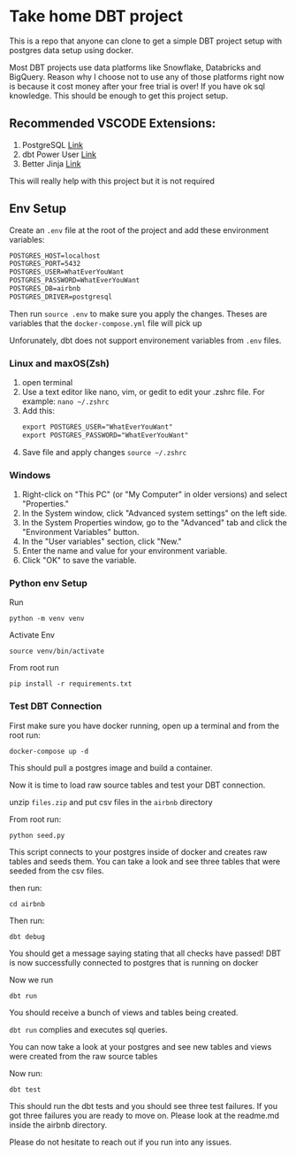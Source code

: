 # Take home DBT project

This is a repo that anyone can clone to get a simple DBT project setup with postgres data setup using docker.

Most DBT projects use data platforms like Snowflake, Databricks and BigQuery. Reason why I choose not to use any of those platforms right now is because it cost money after your free trial is over! If you have ok sql knowledge. This should be enough to get this project setup.

## Recommended VSCODE Extensions:

1. PostgreSQL [Link](https://marketplace.visualstudio.com/items?itemName=ckolkman.vscode-postgres)
2. dbt Power User [Link](https://marketplace.visualstudio.com/items?itemName=innoverio.vscode-dbt-power-user)
3. Better Jinja [Link](https://marketplace.visualstudio.com/items?itemName=samuelcolvin.jinjahtml)

This will really help with this project but it is not required

## Env Setup

Create an `.env` file at the root of the project and add these environment variables:

```txt
POSTGRES_HOST=localhost
POSTGRES_PORT=5432
POSTGRES_USER=WhatEverYouWant
POSTGRES_PASSWORD=WhatEverYouWant
POSTGRES_DB=airbnb
POSTGRES_DRIVER=postgresql
```

Then run `source .env` to make sure you apply the changes. Theses are variables that the `docker-compose.yml` file will pick up

Unforunately, dbt does not support environement variables from `.env` files.

### Linux and maxOS(Zsh)

1. open terminal
2. Use a text editor like nano, vim, or gedit to edit your .zshrc file. For example: `nano ~/.zshrc`
3. Add this: 
    ```txt 
    export POSTGRES_USER="WhatEverYouWant"
    export POSTGRES_PASSWORD="WhatEverYouWant"
    ```
4. Save file and apply changes `source ~/.zshrc`

### Windows
1. Right-click on "This PC" (or "My Computer" in older versions) and select "Properties."
2. In the System window, click "Advanced system settings" on the left side.
3. In the System Properties window, go to the "Advanced" tab and click the "Environment Variables" button.
4. In the "User variables" section, click "New."
5. Enter the name and value for your environment variable.
6. Click "OK" to save the variable.

### Python env Setup

Run

```shell
python -m venv venv
```
Activate Env

```shell
source venv/bin/activate
```

From root run

```shell   
pip install -r requirements.txt
```

### Test DBT Connection

First make sure you have docker running, open up a terminal and from the root run:

```shell
docker-compose up -d
```

This should pull a postgres image and build a container.

Now it is time to load raw source tables and test your DBT connection.

unzip `files.zip` and put csv files in the `airbnb` directory

From root run:

```shell
python seed.py
```

This script connects to your postgres inside of docker and creates raw tables and seeds them.
You can take a look and see three tables that were seeded from the csv files.

then run:

```shell            
cd airbnb
```

Then run:

```shell
dbt debug
```
You should get a message saying stating that all checks have passed! DBT is now successfully connected to postgres that is running on docker

Now we run

```shell
dbt run
```

You should receive a bunch of views and tables being created.

`dbt run` complies and executes sql queries. 

You can now take a look at your postgres and see new tables and views were created from the raw source tables

Now run:

```shell
dbt test
```

This should run the dbt tests and you should see three test failures. If you got three failures you are ready to move on. Please look at the readme.md inside the airbnb directory.

Please do not hesitate to reach out if you run into any issues.

